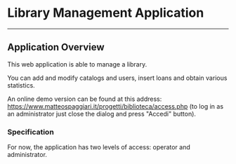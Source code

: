 # Library Management Application
---

## Application Overview

This web application is able to manage a library.

You can add and modify catalogs and users, insert loans and obtain various statistics.

An online demo version can be found at this address: https://www.matteospaggiari.it/progetti/biblioteca/access.php (to log in as an administrator just close the dialog and press "Accedi" button).

### Specification

For now, the application has two levels of access: operator and administrator.
